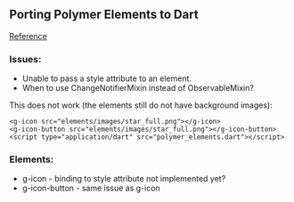 ## Porting Polymer Elements to Dart ##
[Reference](https://github.com/Polymer/toolkit-ui/tree/master/elements)

### Issues: ###

- Unable to pass a style attribute to an element.
- When to use ChangeNotifierMixin instead of ObservableMixin?

This does not work (the elements still do not have background images):

    <g-icon src="elements/images/star_full.png"></g-icon>
    <g-icon-button src="elements/images/star_full.png"></g-icon-button>
    <script type="application/dart" src="polymer_elements.dart"></script>

### Elements: ###

- g-icon - binding to style attribute not implemented yet?
- g-icon-button - same issue as g-icon 

